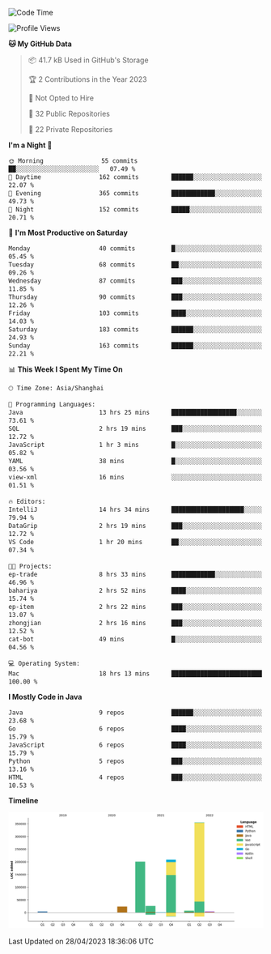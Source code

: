 <!--START_SECTION:waka-->
![Code Time](http://img.shields.io/badge/Code%20Time-1%2C771%20hrs%2055%20mins-blue)

![Profile Views](http://img.shields.io/badge/Profile%20Views-0-blue)

**🐱 My GitHub Data** 

> 📦 41.7 kB Used in GitHub's Storage 
 > 
> 🏆 2 Contributions in the Year 2023
 > 
> 🚫 Not Opted to Hire
 > 
> 📜 32 Public Repositories 
 > 
> 🔑 22 Private Repositories 
 > 
**I'm a Night 🦉** 

```text
🌞 Morning                55 commits          ██░░░░░░░░░░░░░░░░░░░░░░░   07.49 % 
🌆 Daytime                162 commits         ██████░░░░░░░░░░░░░░░░░░░   22.07 % 
🌃 Evening                365 commits         ████████████░░░░░░░░░░░░░   49.73 % 
🌙 Night                  152 commits         █████░░░░░░░░░░░░░░░░░░░░   20.71 % 
```
📅 **I'm Most Productive on Saturday** 

```text
Monday                   40 commits          █░░░░░░░░░░░░░░░░░░░░░░░░   05.45 % 
Tuesday                  68 commits          ██░░░░░░░░░░░░░░░░░░░░░░░   09.26 % 
Wednesday                87 commits          ███░░░░░░░░░░░░░░░░░░░░░░   11.85 % 
Thursday                 90 commits          ███░░░░░░░░░░░░░░░░░░░░░░   12.26 % 
Friday                   103 commits         ████░░░░░░░░░░░░░░░░░░░░░   14.03 % 
Saturday                 183 commits         ██████░░░░░░░░░░░░░░░░░░░   24.93 % 
Sunday                   163 commits         ██████░░░░░░░░░░░░░░░░░░░   22.21 % 
```


📊 **This Week I Spent My Time On** 

```text
🕑︎ Time Zone: Asia/Shanghai

💬 Programming Languages: 
Java                     13 hrs 25 mins      ██████████████████░░░░░░░   73.61 % 
SQL                      2 hrs 19 mins       ███░░░░░░░░░░░░░░░░░░░░░░   12.72 % 
JavaScript               1 hr 3 mins         █░░░░░░░░░░░░░░░░░░░░░░░░   05.82 % 
YAML                     38 mins             █░░░░░░░░░░░░░░░░░░░░░░░░   03.56 % 
view-xml                 16 mins             ░░░░░░░░░░░░░░░░░░░░░░░░░   01.51 % 

🔥 Editors: 
IntelliJ                 14 hrs 34 mins      ████████████████████░░░░░   79.94 % 
DataGrip                 2 hrs 19 mins       ███░░░░░░░░░░░░░░░░░░░░░░   12.72 % 
VS Code                  1 hr 20 mins        ██░░░░░░░░░░░░░░░░░░░░░░░   07.34 % 

🐱‍💻 Projects: 
ep-trade                 8 hrs 33 mins       ████████████░░░░░░░░░░░░░   46.96 % 
bahariya                 2 hrs 52 mins       ████░░░░░░░░░░░░░░░░░░░░░   15.74 % 
ep-item                  2 hrs 22 mins       ███░░░░░░░░░░░░░░░░░░░░░░   13.07 % 
zhongjian                2 hrs 16 mins       ███░░░░░░░░░░░░░░░░░░░░░░   12.52 % 
cat-bot                  49 mins             █░░░░░░░░░░░░░░░░░░░░░░░░   04.56 % 

💻 Operating System: 
Mac                      18 hrs 13 mins      █████████████████████████   100.00 % 
```

**I Mostly Code in Java** 

```text
Java                     9 repos             ██████░░░░░░░░░░░░░░░░░░░   23.68 % 
Go                       6 repos             ████░░░░░░░░░░░░░░░░░░░░░   15.79 % 
JavaScript               6 repos             ████░░░░░░░░░░░░░░░░░░░░░   15.79 % 
Python                   5 repos             ███░░░░░░░░░░░░░░░░░░░░░░   13.16 % 
HTML                     4 repos             ███░░░░░░░░░░░░░░░░░░░░░░   10.53 % 
```



**Timeline**

![Lines of Code chart](https://raw.githubusercontent.com/youtiaoguagua/youtiaoguagua/master/assets/bar_graph.png)


 Last Updated on 28/04/2023 18:36:06 UTC
<!--END_SECTION:waka-->